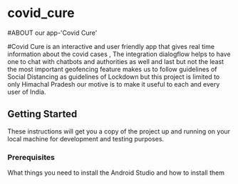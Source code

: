 # covid_cure
#ABOUT our app-'Covid Cure'  

#Covid Cure is an interactive and user friendly app that gives real time information about the covid cases , The integration dialogflow helps to have one to chat with chatbots and authorities as well and last but not the least the most important geofencing feature makes us to follow guidelines of Social Distancing as guidelines of Lockdown but this project is limited to only Himachal Pradesh our motive is to make it useful to each and every user of India.

## Getting Started

These instructions will get you a copy of the project up and running on your local machine for development and testing purposes.

### Prerequisites

What things you need to install the Android Studio and how to install them

